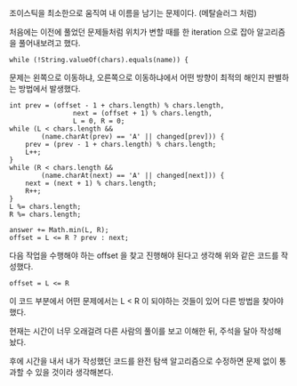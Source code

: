 조이스틱을 최소한으로 움직여 내 이름을 남기는 문제이다. (메탈슬러그 처럼)

처음에는 이전에 풀었던 문제들처럼 위치가 변할 때를 한 iteration 으로 잡아 알고리즘을 풀어내보려고 했다.

    while (!String.valueOf(chars).equals(name)) {

문제는 왼쪽으로 이동하냐, 오른쪽으로 이동하냐에서 어떤 방향이 최적의 해인지 판별하는 방법에서 발생했다.

    int prev = (offset - 1 + chars.length) % chars.length,
                    next = (offset + 1) % chars.length,
                    L = 0, R = 0;
    while (L < chars.length &&
            (name.charAt(prev) == 'A' || changed[prev])) {
        prev = (prev - 1 + chars.length) % chars.length;
        L++;
    }
    while (R < chars.length &&
            (name.charAt(next) == 'A' || changed[next])) {
        next = (next + 1) % chars.length;
        R++;
    }
    L %= chars.length;
    R %= chars.length;

    answer += Math.min(L, R);
    offset = L <= R ? prev : next;
다음 작업을 수행해야 하는 offset 을 찾고 진행해야 된다고 생각해 위와 같은 코드를 작성했다. 

    offset = L <= R

이 코드 부분에서 어떤 문제에서는 L < R 이 되야하는 것들이 있어 다른 방법을 찾아야 했다.

현재는 시간이 너무 오래걸려 다른 사람의 풀이를 보고 이해한 뒤, 주석을 달아 작성해 놨다.

후에 시간을 내서 내가 작성했던 코드를 완전 탐색 알고리즘으로 수정하면 문제 없이 통과할 수 있을 것이라 생각해본다.